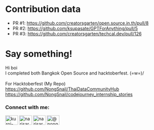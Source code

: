 # Contribution data

- PR #1:
  https://github.com/creatorsgarten/open.source.in.th/pull/8
- PR #2: https://github.com/ksupasate/GPTForAnything/pull/5
- PR #3: https://github.com/creatorsgarten/techcal.dev/pull/126

# Say something!

Hi boi<br>
I completed both Bangkok Open Source and hacktoberfest. \(=w=)/
<br>
<br>
For Hacktoberfest (My Repo)
https://github.com/NongSnail/ThaiDataCommunityHub
https://github.com/NongSnail/codejourney_internship_stories

<h3 align="left">Connect with me:</h3>
<p align="left">
<a href="https://twitter.com/kuroi-01509" target="blank"><img align="center" src="https://raw.githubusercontent.com/rahuldkjain/github-profile-readme-generator/master/src/images/icons/Social/twitter.svg" alt="kuroi-01509" height="30" width="40" /></a>
<a href="https://linkedin.com/in/narisara limpisirisant" target="blank"><img align="center" src="https://raw.githubusercontent.com/rahuldkjain/github-profile-readme-generator/master/src/images/icons/Social/linked-in-alt.svg" alt="narisara limpisirisant" height="30" width="40" /></a>
<a href="https://fb.com/narisara limpisirisant" target="blank"><img align="center" src="https://raw.githubusercontent.com/rahuldkjain/github-profile-readme-generator/master/src/images/icons/Social/facebook.svg" alt="narisara limpisirisant" height="30" width="40" /></a>
<a href="https://medium.com/@nongsnaily" target="blank"><img align="center" src="https://raw.githubusercontent.com/rahuldkjain/github-profile-readme-generator/master/src/images/icons/Social/medium.svg" alt="@nongsnaily" height="30" width="40" /></a>
</p>
